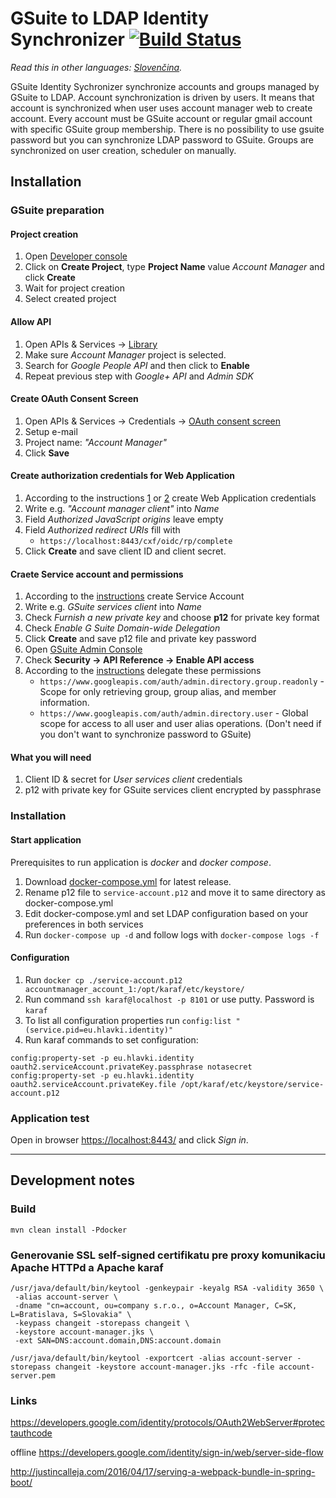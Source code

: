 # GSuite to LDAP Identity Synchronizer [![Build Status](https://travis-ci.org/hlavki/gsuite-identity-sync.svg?branch=master)](https://travis-ci.org/hlavki/gsuite-identity-sync)

*Read this in other languages: [Slovenčina](README_sk.md).*

GSuite Identity Sychronizer synchronize accounts and groups managed by GSuite to LDAP.
Account synchronization is driven by users. It means that account is synchronized when user uses account manager web to create account.
Every account must be GSuite account or regular gmail account with specific GSuite group membership.
There is no possibility to use gsuite password but you can synchronize LDAP password to GSuite.
Groups are synchronized on user creation, scheduler on manually.

## Installation

### GSuite preparation

#### Project creation

1. Open [Developer console](https://console.cloud.google.com/cloud-resource-manager)
1. Click on **Create Project**, type **Project Name** value *Account Manager* and click **Create**
1. Wait for project creation
1. Select created project

#### Allow API

1. Open APIs & Services -> [Library](https://console.cloud.google.com/apis/library)
1. Make sure *Account Manager* project is selected.
1. Search for *Google People API* and then click to **Enable**
1. Repeat previous step with *Google+ API* and *Admin SDK*

#### Create OAuth Consent Screen

1. Open APIs & Services -> Credentials -> [OAuth consent screen](https://console.cloud.google.com/apis/credentials/consent)
1. Setup e-mail
1. Project name: *"Account Manager"*
1. Click **Save**

#### Create authorization credentials for Web Application

1. According to the instructions [1](https://developers.google.com/identity/protocols/OAuth2WebServer#creatingcred) or [2](https://developers.google.com/identity/sign-in/web/server-side-flow#step_1_create_a_client_id_and_client_secret) create Web Application credentials
1. Write e.g. *"Account manager client"* into *Name*
1. Field *Authorized JavaScript origins* leave empty
1. Field *Authorized redirect URIs* fill with
    - `https://localhost:8443/cxf/oidc/rp/complete`
1. Click **Create** and save client ID and client secret.

#### Craete Service account and permissions

1. According to the [instructions](https://developers.google.com/identity/protocols/OAuth2ServiceAccount#creatinganaccount) create Service Account
1. Write e.g. *GSuite services client* into *Name*
1. Check *Furnish a new private key* and choose **p12** for private key format
1. Check *Enable G Suite Domain-wide Delegation*
1. Click **Create** and save p12 file and private key password
1. Open [GSuite Admin Console](https://admin.google.com)
1. Check **Security -> API Reference -> Enable API access**
1. According to the [instructions](https://developers.google.com/identity/protocols/OAuth2ServiceAccount#delegatingauthority) delegate these permissions
    - `https://www.googleapis.com/auth/admin.directory.group.readonly` - Scope for only retrieving group, group alias, and member information.
    - `https://www.googleapis.com/auth/admin.directory.user` - Global scope for access to all user and user alias operations. (Don't need if you don't want to synchronize password to GSuite)

#### What you will need

1. Client ID & secret for *User services client* credentials
1. p12 with private key for GSuite services client encrypted by passphrase

### Installation

#### Start application

Prerequisites to run application is *docker* and *docker compose*.

1. Download [docker-compose.yml](http://github.com/hlavki/) for latest release.
1. Rename p12 file to `service-account.p12` and move it to same directory as docker-compose.yml
1. Edit docker-compose.yml and set LDAP configuration based on your preferences in both services
1. Run `docker-compose up -d` and follow logs with `docker-compose logs -f`

#### Configuration

1. Run `docker cp ./service-account.p12 accountmanager_account_1:/opt/karaf/etc/keystore/`
1. Run command `ssh karaf@localhost -p 8101` or use putty. Password is `karaf`
1. To list all configuration properties run `config:list "(service.pid=eu.hlavki.identity)"`
1. Run karaf commands to set configuration:

```
config:property-set -p eu.hlavki.identity oauth2.serviceAccount.privateKey.passphrase notasecret
config:property-set -p eu.hlavki.identity oauth2.serviceAccount.privateKey.file /opt/karaf/etc/keystore/service-account.p12
```

### Application test

Open in browser [https://localhost:8443/](https://localhost:8443/) and click *Sign in*.


------------------------

## Development notes

### Build

```
mvn clean install -Pdocker
```

### Generovanie SSL self-signed certifikatu pre proxy komunikaciu Apache HTTPd a Apache karaf

```
/usr/java/default/bin/keytool -genkeypair -keyalg RSA -validity 3650 \
 -alias account-server \
 -dname "cn=account, ou=company s.r.o., o=Account Manager, C=SK, L=Bratislava, S=Slovakia" \
 -keypass changeit -storepass changeit \
 -keystore account-manager.jks \
 -ext SAN=DNS:account.domain,DNS:account.domain

/usr/java/default/bin/keytool -exportcert -alias account-server -storepass changeit -keystore account-manager.jks -rfc -file account-server.pem
```

### Links

https://developers.google.com/identity/protocols/OAuth2WebServer#protectauthcode

offline
https://developers.google.com/identity/sign-in/web/server-side-flow

http://justincalleja.com/2016/04/17/serving-a-webpack-bundle-in-spring-boot/
